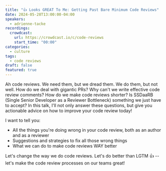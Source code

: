 ```yaml
---
title: "👍 Looks GREAT To Me: Getting Past Bare Minimum Code Reviews"
date: 2024-05-28T13:00:00-04:00
speakers:
  - adrienne-tacke
recordings:
  crowdcast:
    url: https://crowdcast.io/c/code-reviews
    start_time: "00:00"
categories:
  - culture
tags:
  - code reviews
draft: false
featured: true
---
```


Ah code reviews. We need them, but we dread them. We do them, but not well. How do we deal with gigantic PRs? Why can't we write effective code review comments? How do we make code reviews shorter? Is SSDaaRB (Single Senior Developer as a Reviewer Bottleneck) something we just have to accept? In this talk, I'll not only answer these questions, but give you actionable advice on how to improve your code review today!

I want to tell you:
- All the things you're doing wrong in your code review, both as an author and as a reviewer
- Suggestions and strategies to fix all those wrong things
- What we can do to make code reviews WAY better

Let's change the way we do code reviews. Let's do better than LGTM 👍 -- let's make the code review processes on our teams great!
